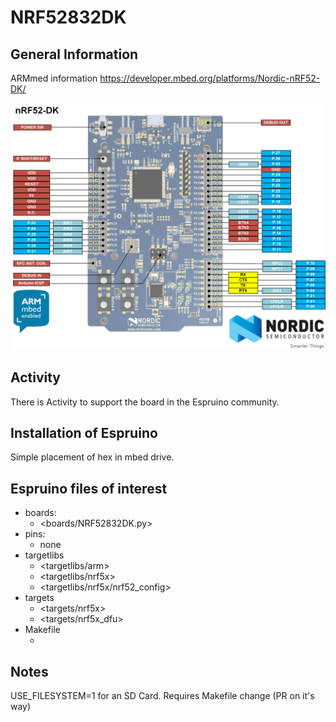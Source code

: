 
# NRF52832DK

## General Information

ARMmed information <https://developer.mbed.org/platforms/Nordic-nRF52-DK/>

![alt](../boards/img/NRF52832DK.png)

## Activity

There is Activity to support the board in the Espruino community.

## Installation of Espruino

Simple placement of hex in mbed drive.

## Espruino files of interest

* boards:
  * <boards/NRF52832DK.py>
* pins:
  * none
* targetlibs 
  * <targetlibs/arm>
  * <targetlibs/nrf5x>
  * <targetlibs/nrf5x/nrf52_config>
* targets
  * <targets/nrf5x>
  * <targets/nrf5x_dfu>
* Makefile
  * <Makefile>

## Notes

USE_FILESYSTEM=1 for an SD Card. Requires Makefile change (PR on it's way)
